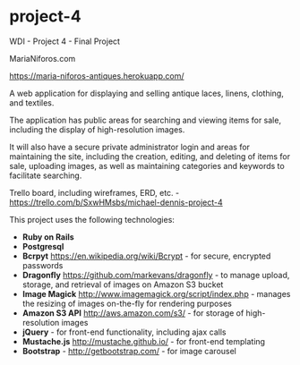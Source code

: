 # project-4
WDI - Project 4 - Final Project

MariaNiforos.com

https://maria-niforos-antiques.herokuapp.com/

A web application for displaying and selling antique laces, linens, clothing, and textiles.

The application has public areas for searching and viewing items for sale, including the display of high-resolution images.

It will also have a secure private administrator login and areas for maintaining the site, including the creation, editing, and deleting of items for sale, uploading images, as well as maintaining categories and keywords to facilitate searching.

Trello board, including wireframes, ERD, etc. - https://trello.com/b/SxwHMsbs/michael-dennis-project-4

This project uses the following technologies:
- **Ruby on Rails**
- **Postgresql**
- **Bcrpyt** https://en.wikipedia.org/wiki/Bcrypt - for secure, encrypted passwords
- **Dragonfly** https://github.com/markevans/dragonfly - to manage upload, storage, and retrieval of images on Amazon S3 bucket 
- **Image Magick** http://www.imagemagick.org/script/index.php - manages the resizing of images on-the-fly for rendering purposes
- **Amazon S3 API** http://aws.amazon.com/s3/ - for storage of high-resolution images
- **jQuery** - for front-end functionality, including ajax calls
- **Mustache.js** http://mustache.github.io/ - for front-end templating
- **Bootstrap** - http://getbootstrap.com/ - for image carousel
